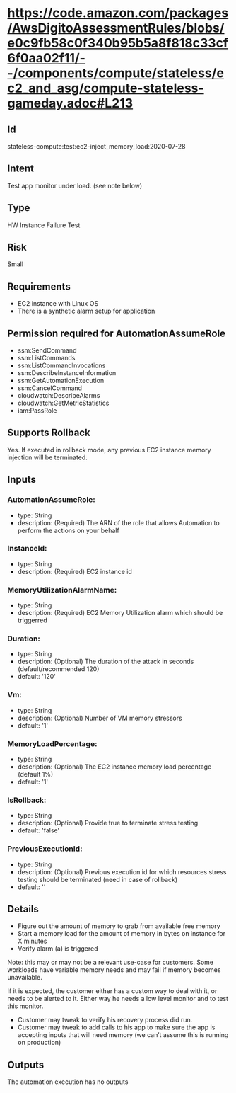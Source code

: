 # https://code.amazon.com/packages/AwsDigitoAssessmentRules/blobs/e0c9fb58c0f340b95b5a8f818c33cf6f0aa02f11/--/components/compute/stateless/ec2_and_asg/compute-stateless-gameday.adoc#L213
## Id
stateless-compute:test:ec2-inject_memory_load:2020-07-28

## Intent
Test app monitor under load. (see note below)

## Type
HW Instance Failure Test

## Risk
Small

## Requirements
* EC2 instance with Linux OS 
* There is a synthetic alarm setup for application

## Permission required for AutomationAssumeRole
* ssm:SendCommand
* ssm:ListCommands
* ssm:ListCommandInvocations
* ssm:DescribeInstanceInformation
* ssm:GetAutomationExecution
* ssm:CancelCommand
* cloudwatch:DescribeAlarms
* cloudwatch:GetMetricStatistics
* iam:PassRole

## Supports Rollback
Yes. If executed in rollback mode, any previous EC2 instance memory injection will be terminated.

## Inputs
### AutomationAssumeRole:
   * type: String
   * description: (Required) The ARN of the role that allows Automation to perform the actions on your behalf
### InstanceId:
   * type: String
   * description: (Required) EC2 instance id
### MemoryUtilizationAlarmName:
   * type: String
   * description: (Required) EC2 Memory Utilization alarm which should be triggerred
### Duration:
   * type: String
   * description: (Optional) The duration of the attack in seconds (default/recommended 120)
   * default: '120'
### Vm:
   * type: String
   * description: (Optional) Number of VM memory stressors
   * default: '1'
### MemoryLoadPercentage:
   * type: String
   * description: (Optional) The EC2 instance memory load percentage (default 1%)
   * default: '1'
### IsRollback:
   * type: String
   * description: (Optional) Provide true to terminate stress testing
   * default: 'false'
### PreviousExecutionId:
   * type: String
   * description: (Optional) Previous execution id for which resources stress testing should be terminated (need in case of rollback)
   * default: ''

## Details
  * Figure out the amount of memory to grab from available free memory
  * Start a memory load for the amount of memory in bytes on instance for X minutes
  * Verify alarm (a) is triggered

  Note: this may or may not be a relevant use-case for customers. 
  Some workloads have variable memory needs and may fail if memory becomes unavailable.

  If it is expected, the customer either has a custom way to deal with it, or needs to be alerted to it.
  Either way he needs a low level monitor and to test this monitor.

 * Customer may tweak to verify his recovery process did run. 
 * Customer may tweak to add calls to his app to make sure the app is accepting inputs that will need memory (we can’t assume this is running on production)

## Outputs
The automation execution has no outputs